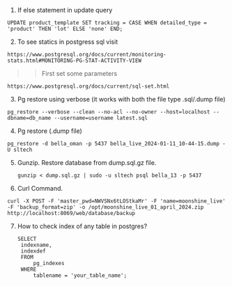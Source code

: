 1. If else statement in update query
```
UPDATE product_template SET tracking = CASE WHEN detailed_type = 'product' THEN 'lot' ELSE 'none' END;
```

2. To see statics in postgress sql visit
```
https://www.postgresql.org/docs/current/monitoring-stats.html#MONITORING-PG-STAT-ACTIVITY-VIEW
```
  >>First set some parameters 
  ```
  https://www.postgresql.org/docs/current/sql-set.html
  ```
3. Pg restore using verbose (it works with both the file type .sql/.dump file)
  ```
  pg_restore --verbose --clean --no-acl --no-owner --host=localhost --dbname=db_name --username=username latest.sql
  ```
4. Pg restore (.dump file)
  ```
  pg_restore -d bella_oman -p 5437 bella_live_2024-01-11_10-44-15.dump -U sltech
  ```
5. Gunzip. Restore database from dump.sql.gz file.
   ```
   gunzip < dump.sql.gz | sudo -u sltech psql bella_13 -p 5437
   ```

6. Curl Command.
```
curl -X POST -F 'master_pwd=NWVSNx6tLOStkaMr' -F 'name=moonshine_live' -F 'backup_format=zip' -o /opt/moonshine_live_01_april_2024.zip http://localhost:8069/web/database/backup
```


7. How to check index of any table in postgres?
   ```
   SELECT 
    indexname,
    indexdef
    FROM
        pg_indexes
    WHERE
        tablename = 'your_table_name';

   ```
